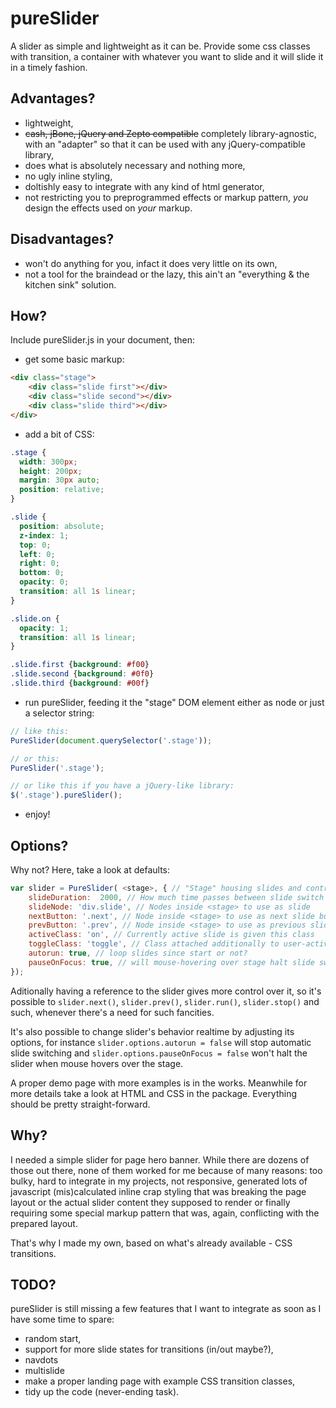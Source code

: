 # pureSlider
A slider as simple and lightweight as it can be. Provide some css classes with transition, a container with whatever you want to slide and it will slide it in a timely fashion.

## Advantages?
- lightweight,
- ~~cash, jBone, jQuery and Zepto compatible~~ completely library-agnostic, with an "adapter" so that it can be used with any jQuery-compatible library,
- does what is absolutely necessary and nothing more,
- no ugly inline styling,
- doltishly easy to integrate with any kind of html generator,
- not restricting you to preprogrammed effects or markup pattern, *you* design the effects used on *your* markup.

## Disadvantages?
- won't do anything for you, infact it does very little on its own,
- not a tool for the braindead or the lazy, this ain't an "everything & the kitchen sink" solution.

## How?
Include pureSlider.js in your document, then:
- get some basic markup:
```html
<div class="stage">
	<div class="slide first"></div>
	<div class="slide second"></div>
	<div class="slide third"></div>
</div>
```
- add a bit of CSS:
```css
.stage {
  width: 300px;
  height: 200px;
  margin: 30px auto;
  position: relative;
}

.slide {
  position: absolute;
  z-index: 1;
  top: 0;
  left: 0;
  right: 0;
  bottom: 0;
  opacity: 0;
  transition: all 1s linear;
}

.slide.on {
  opacity: 1;
  transition: all 1s linear;
}

.slide.first {background: #f00}
.slide.second {background: #0f0}
.slide.third {background: #00f}
```

- run pureSlider, feeding it the "stage" DOM element either as node or just a selector string:
```javascript
// like this:
PureSlider(document.querySelector('.stage'));

// or this:
PureSlider('.stage');

// or like this if you have a jQuery-like library:
$('.stage').pureSlider();
```

- enjoy!

## Options?
Why not? Here, take a look at defaults:
```javascript
var slider = PureSlider( <stage>, { // "Stage" housing slides and controls. Can be a DOM node or a selector string.
	slideDuration:  2000, // How much time passes between slide switch
	slideNode: 'div.slide', // Nodes inside <stage> to use as slide
	nextButton: '.next', // Node inside <stage> to use as next slide button
	prevButton: '.prev', // Node inside <stage> to use as previous slide button
	activeClass: 'on', // Currently active slide is given this class
	toggleClass: 'toggle', // Class attached additionally to user-activated/deactivated slides
	autorun: true, // loop slides since start or not?
	pauseOnFocus: true, // will mouse-hovering over stage halt slide switching?
});
```
Aditionally having a reference to the slider gives more control over it, so it's possible to `slider.next()`, `slider.prev()`, `slider.run()`, `slider.stop()` and such, whenever there's a need for such fancities.

It's also possible to change slider's behavior realtime by adjusting its options, for instance `slider.options.autorun = false` will stop automatic slide switching and `slider.options.pauseOnFocus = false` won't halt the slider when mouse hovers over the stage.

A proper demo page with more examples is in the works. Meanwhile for more details take a look at HTML and CSS in the package. Everything should be pretty straight-forward.

## Why?
I needed a simple slider for page hero banner. While there are dozens of those out there, none of them worked for me because of many reasons: too bulky, hard to integrate in my projects, not responsive, generated lots of javascript (mis)calculated inline crap styling that was breaking the page layout or the actual slider content they supposed to render or finally requiring some special markup pattern that was, again, conflicting with the prepared layout.

That's why I made my own, based on what's already available - CSS transitions.

## TODO?
pureSlider is still missing a few features that I want to integrate as soon as I have some time to spare:
- random start,
- support for more slide states for transitions (in/out maybe?),
- navdots
- multislide
- make a proper landing page with example CSS transition classes,
- tidy up the code (never-ending task).
